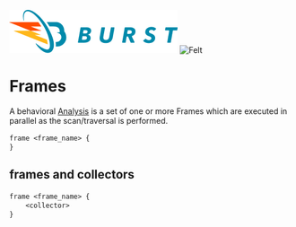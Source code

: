 ![Burst](../../../../../../../../../doc/burst_small.png "")
![Felt](../../../../../../../../doc/felt_small.png "")

# Frames
A behavioral [Analysis](../analysis/readme.md) is a set of one or more Frames which
are executed in parallel as the scan/traversal is performed.

    frame <frame_name> {
    }


## frames and collectors

    frame <frame_name> {
        <collector>
    }
